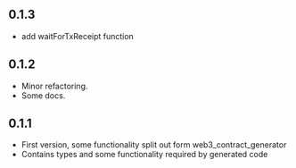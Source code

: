 ## 0.1.3

- add waitForTxReceipt function

## 0.1.2

- Minor refactoring.
- Some docs.

## 0.1.1

- First version, some functionality split out form web3_contract_generator
- Contains types and some functionality required by generated code
